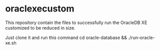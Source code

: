 # oraclexecustom

This repository contain the files to successfully run the OracleDB XE customized to be reduced in size.

Just clone it and run this command cd oracle-database && ./run-oracle-xe.sh
